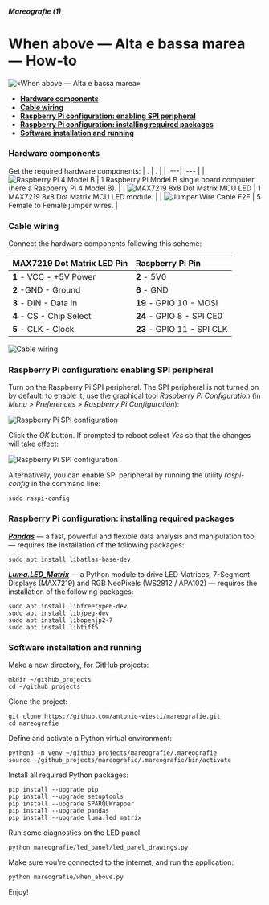 ##### Mareografie (1)

# When above — Alta e bassa marea — How-to

![«When above — Alta e bassa marea»](resources/photos/20200602_112612.jpg)

+ [**Hardware components**](#hardware-components)
+ [**Cable wiring**](#cable-wiring)
+ [**Raspberry Pi configuration: enabling SPI peripheral**](#raspberry-pi-configuration--enabling-spi-peripheral)
+ [**Raspberry Pi configuration: installing required packages**](#raspberry-pi-configuration--installing-required-packages)
+ [**Software installation and running**](#software-installation-and-running)

### Hardware components

Get the required hardware components:
| . | . |
| :---| :--- |
| ![Raspberry Pi 4 Model B](resources/hardware/raspberry_pi4_model_b.png) | 1 Raspberry Pi Model B single board computer (here a Raspberry Pi 4 Model B). |
| ![MAX7219 8x8 Dot Matrix MCU LED](resources/hardware/max7219_dot_matrix_module.png) | 1 MAX7219 8x8 Dot Matrix MCU LED module. |
| ![Jumper Wire Cable F2F](resources/hardware/jumper_wire_cable_f2f.png) | 5 Female to Female jumper wires. |

### Cable wiring

Connect the hardware components following this scheme:

| MAX7219 Dot Matrix LED Pin | Raspberry Pi Pin |
|:---| :---|
| **1** - VCC - +5V Power | **2** - 5V0 |
| **2** -GND - Ground | **6** - GND |
| **3** - DIN - Data In | **19** - GPIO 10 - MOSI |
| **4** - CS - Chip Select | **24** - GPIO 8 - SPI CE0 |
| **5** - CLK - Clock | **23** - GPIO 11 - SPI CLK |

![Cable wiring](resources/hardware/cable_wiring.png)

### Raspberry Pi configuration: enabling SPI peripheral

Turn on the Raspberry Pi SPI peripheral. The SPI peripheral is not turned on by default: to enable it, use the graphical tool *Raspberry Pi Configuration* (in *Menu > Preferences > Raspberry Pi Configuration*):

![Raspberry Pi SPI configuration](resources/hardware/spi_configuration_01.png)

Click the *OK* button. If prompted to reboot select *Yes* so that the changes will take effect:

![Raspberry Pi SPI configuration](resources/hardware/spi_configuration_02.png)

Alternatively, you can enable SPI peripheral by running the utility *raspi-config* in the command line:
```
sudo raspi-config
```

### Raspberry Pi configuration: installing required packages

*[**Pandas**](https://pandas.pydata.org/)* — a fast, powerful and flexible data analysis and manipulation tool — requires the installation of the following packages:
```
sudo apt install libatlas-base-dev
```

*[**Luma.LED_Matrix**](https://github.com/rm-hull/luma.led_matrix)* — a Python module to drive LED Matrices, 7-Segment Displays (MAX7219) and RGB NeoPixels (WS2812 / APA102) — requires the installation of the following packages:
```
sudo apt install libfreetype6-dev
sudo apt install libjpeg-dev
sudo apt install libopenjp2-7
sudo apt install libtiff5
```

### Software installation and running

Make a new directory, for GitHub projects:
```
mkdir ~/github_projects
cd ~/github_projects
```

Clone the project:
```
git clone https://github.com/antonio-viesti/mareografie.git
cd mareografie
```

Define and activate a Python virtual environment:
```
python3 -m venv ~/github_projects/mareografie/.mareografie
source ~/github_projects/mareografie/.mareografie/bin/activate
```

Install all required Python packages:
```
pip install --upgrade pip
pip install --upgrade setuptools
pip install --upgrade SPARQLWrapper
pip install --upgrade pandas
pip install --upgrade luma.led_matrix
```

Run some diagnostics on the LED panel:
```
python mareografie/led_panel/led_panel_drawings.py
```

Make sure you're connected to the internet, and run the application:
```
python mareografie/when_above.py
```

Enjoy!